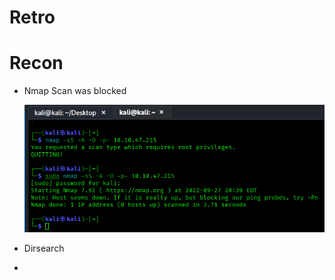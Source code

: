 # Retro

# Recon

- Nmap Scan was blocked
  
  ![Nmap Scan](screenshots/2022-09-27-17-41-07.png)
  
- Dirsearch
- 